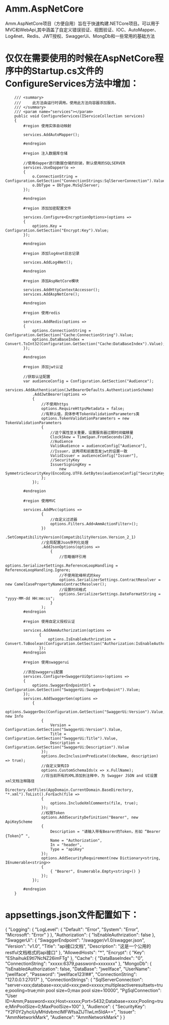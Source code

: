 # Amm.AspNetCore
Amm.AspNetCore项目（方便自用）旨在于快速构建.NETCore项目。可以用于MVC和WebApi,其中涵盖了自定义错误验证、视图验证、IOC、AutoMapper、Log4net、Redis、JWT授权、SwaggerUi、MongDb和一些常用的基础方法

# 仅仅在需要使用的时候在AspNetCore程序中的Startup.cs文件的ConfigureServices方法中增加：

        /// <summary>
        ///     此方法由运行时调用。使用此方法向容器添加服务。
        /// </summary>
        /// <param name="services"></param>
        public void ConfigureServices(IServiceCollection services)
        {
            #region 使用实体自动映射

            services.AddAutoMapper();

            #endregion

            #region 注入数据库仓储

            //使用dapper进行数据仓储的封装，默认使用的SQLSERVER
            services.UseDapper(o =>
            {
                o.ConnectionString = Configuration.GetSection("ConnectionStrings:SqlServerConnection").Value;
                o.DbType = DbType.MsSqlServer;
            });

            #endregion

            #region 添加加密配置文件

            services.Configure<EncryptionOptions>(options =>
            {
                options.Key = Configuration.GetSection("Encrypt:Key").Value;
            });

            #endregion

            #region 添加log4net日志记录

            services.AddLog4Net();

            #endregion

            #region 添加AspNetCore模块

            services.AddHttpContextAccessor();
            services.AddAspNetCore();

            #endregion

            #region 使用redis

            services.AddRedis(options =>
            {
                options.ConnectionString = Configuration.GetSection("Cache:ConnectionString").Value;
                options.DataBaseIndex = Convert.ToInt32(Configuration.GetSection("Cache:DataBaseIndex").Value);
            });

            #endregion 

            #region 添加jwt认证

            //获取认证配置
            var audienceConfig = Configuration.GetSection("Audience");
            services.AddAuthentication(JwtBearerDefaults.AuthenticationScheme)
                .AddJwtBearer(options =>
                {
                    //不使用https
                    options.RequireHttpsMetadata = false;
                    //有默认值，具体参考TokenValidationParameters类
                    options.TokenValidationParameters = new TokenValidationParameters
                    {
                        //这个属性至关重要，设置服务器过期时间偏移量
                        ClockSkew = TimeSpan.FromSeconds(20),
                        //Audience
                        ValidAudience = audienceConfig["Audience"],
                        //Issuer，这两项和前面签发jwt的设置一致
                        ValidIssuer = audienceConfig["Issuer"],
                        //SecurityKey
                        IssuerSigningKey =
                            new SymmetricSecurityKey(Encoding.UTF8.GetBytes(audienceConfig["SecurityKey"]))
                    };
                });

            #endregion

            #region 使用MVC

            services.AddMvc(options =>
                    {
                        //自定义过滤器
                        options.Filters.Add<AmmActionFilter>();
                    })
                    .SetCompatibilityVersion(CompatibilityVersion.Version_2_1)
                    //全局配置Json序列化处理
                    .AddJsonOptions(options =>
                        {
                            //忽略循环引用
                            options.SerializerSettings.ReferenceLoopHandling = ReferenceLoopHandling.Ignore;
                            //不使用驼峰样式的key
                            options.SerializerSettings.ContractResolver = new CamelCasePropertyNamesContractResolver();
                            //设置时间格式
                            options.SerializerSettings.DateFormatString = "yyyy-MM-dd HH:mm:ss";
                        }
                    );
            #endregion

            #region 使用自定义授权认证

            services.AddAmmAuthorization(options =>
                   {
                       options.IsEnableAuthrization = Convert.ToBoolean(Configuration.GetSection("Authorization:IsEnableAuthrization").Value);
                   });
            #endregion

            #region 使用swaggerui

            //添加swaggerui配置
            services.Configure<SwaggerUiOptions>(options =>
            {
                options.SwaggerEndpointUrl = Configuration.GetSection("SwaggerUi:SwaggerEndpoint").Value;
            });
            services.AddSwaggerGen(options =>
                {
                    options.SwaggerDoc(Configuration.GetSection("SwaggerUi:Version").Value, new Info
                    {
                        Version = Configuration.GetSection("SwaggerUi:Version").Value,
                        Title = Configuration.GetSection("SwaggerUi:Title").Value,
                        Description = Configuration.GetSection("SwaggerUi:Description").Value
                    });
                    options.DocInclusionPredicate((docName, description) => true);
                    //自定义架构ID
                    options.CustomSchemaIds(x => x.FullName);
                    //将当前所有的XML添加到注释中，为 Swagger JSON and UI设置xml文档注释路径
                    Directory.GetFiles(AppDomain.CurrentDomain.BaseDirectory, "*.xml").ToList().ForEach(file =>
                    {
                        options.IncludeXmlComments(file, true);
                    });
                    //权限Token
                    options.AddSecurityDefinition("Bearer", new ApiKeyScheme
                    {
                        Description = "请输入带有Bearer的Token，形如 “Bearer {Token}” ",
                        Name = "Authorization",
                        In = "header",
                        Type = "apiKey"
                    });
                    options.AddSecurityRequirement(new Dictionary<string, IEnumerable<string>>
                    {
                        { "Bearer", Enumerable.Empty<string>() }
                    });
                });

            #endregion
        }
        
# appsettings.json文件配置如下：
{
  "Logging": {
    "LogLevel": {
      "Default": "Error",
      "System": "Error",
      "Microsoft": "Error"
    }
  },
  "Authorization": {
    "IsEnableAuthrization": false
  },
  "SwaggerUi": {
    "SwaggerEndpoint": "/swagger/v1.0/swagger.json",
    "Version": "v1.0",
    "Title": "api接口文档",
    "Description": "这是一个公用的restful文档格式的api接口"
  },
  "AllowedHosts": "*",
  "Encrypt": {
    "Key": "EShaihukE9tI7NcNZ26imFTg"
  },
  "Cache": {
    "DataBaseIndex": "0",
    "ConnectionString": "xxxxx:6379,password=xxxxxxx"
  },
  "MongoDb": {
    "IsEnabledAuthorization": false,
    "DataBase": "jwellface",
    "UserName": "jwellface",
    "Password": "jwellface123!##",
    "ConnectionString": "127.0.0.1:27017"
  },
  "ConnectionStrings": {
    "SqlServerConnection": "server=xxx;database=xxx;uid=xxx;pwd=xxxxx;multipleactiveresultsets=true;pooling=true;min pool size=0;max pool size=10000",
    "PgSqlConnection": "User ID=Amm;Password=xxx;Host=xxxxx;Port=5432;Database=xxxx;Pooling=true;MinPoolSize=0;MaxPoolSize=100"
  },
  "Audience": {
    "SecurityKey": "Y2F0Y2yhciUyMHdvbmclMFWfsaZlJTIwLm5ldA==",
    "Issuer": "AmmNetworkMark",
    "Audience": "AmmNetworkMark"
  }
}
